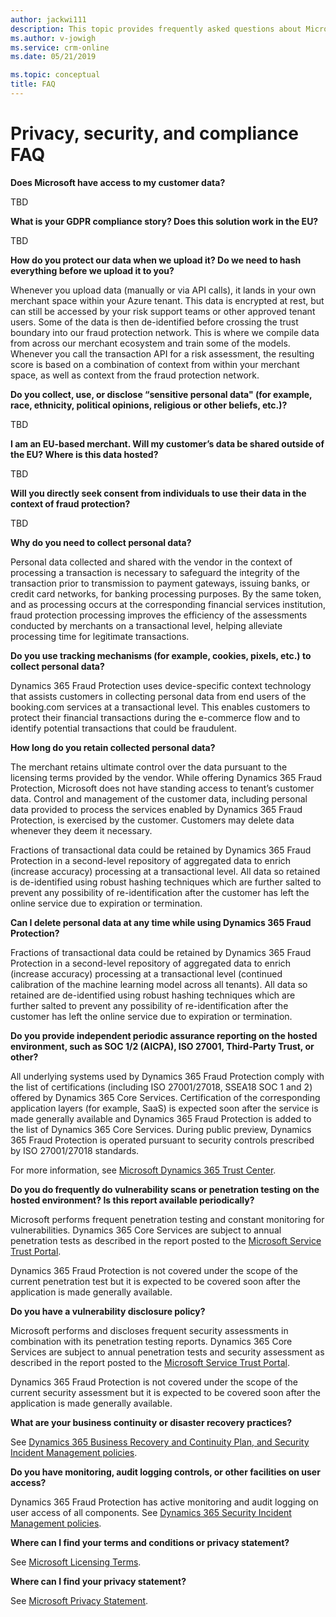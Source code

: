 ```yaml
---
author: jackwi111
description: This topic provides frequently asked questions about Microsoft Dynamics 365 Fraud Protection.
ms.author: v-jowigh
ms.service: crm-online
ms.date: 05/21/2019

ms.topic: conceptual
title: FAQ
---
```


# Privacy, security, and compliance FAQ

**Does Microsoft have access to my customer data?**

TBD

**What is your GDPR compliance story? Does this solution work in the EU?**

TBD

**How do you protect our data when we upload it? Do we need to hash everything before we upload it to you?**

Whenever you upload data (manually or via API calls), it lands in your own merchant space within your Azure tenant. This data is encrypted at rest, but can still be accessed by your risk support teams or other approved tenant users. Some of the data is then de-identified before crossing the trust boundary into our fraud protection network. This is where we compile data from across our merchant ecosystem and train some of the models. Whenever you call the transaction API for a risk assessment, the resulting score is based on a combination of context from within your merchant space, as well as context from the fraud protection network. 

**Do you collect, use, or disclose “sensitive personal data" (for example, race, ethnicity, political opinions, religious or other beliefs, etc.)?**

TBD

**I am an EU-based merchant. Will my customer’s data be shared outside of the EU? Where is this data hosted?**

TBD

**Will you directly seek consent from individuals to use their data in the context of fraud protection?**

TBD

**Why do you need to collect personal data?**

Personal data collected and shared with the vendor in the context of processing a transaction is necessary to safeguard the integrity of the transaction prior to transmission to payment gateways, issuing banks, or credit card networks, for banking processing purposes. By the same token, and as processing occurs at the corresponding financial services institution, fraud protection processing improves the efficiency of the assessments conducted by merchants on a transactional level, helping alleviate processing time for legitimate transactions.    

**Do you use tracking mechanisms (for example, cookies, pixels, etc.) to collect personal data?**

Dynamics 365 Fraud Protection uses device-specific context technology that assists customers in collecting personal data from end users of the booking.com services at a transactional level. This enables customers to protect their financial transactions during the e-commerce flow and to identify potential transactions that could be fraudulent. 

**How long do you retain collected personal data?**

The merchant retains ultimate control over the data pursuant to the licensing terms provided by the vendor. While offering Dynamics 365 Fraud Protection, Microsoft does not have standing access to tenant’s customer data. Control and management of the customer data, including personal data provided to process the services enabled by Dynamics 365 Fraud Protection, is exercised by the customer. Customers may delete data whenever they deem it necessary. 

Fractions of transactional data could be retained by Dynamics 365 Fraud Protection in a second-level repository of aggregated data to enrich (increase accuracy) processing at a transactional level. All data so retained is de-identified using robust hashing techniques which are further salted to prevent any possibility of re-identification after the customer has left the online service due to expiration or termination. 

**Can I delete personal data at any time while using Dynamics 365 Fraud Protection?**

Fractions of transactional data could be retained by Dynamics 365 Fraud Protection in a second-level repository of aggregated data to enrich (increase accuracy) processing at a transactional level (continued calibration of the machine learning model across all tenants). All data so retained are de-identified using robust hashing techniques which are further salted to prevent any possibility of re-identification after the customer has left the online service due to expiration or termination. 

**Do you provide independent periodic assurance reporting on the hosted environment, such as SOC 1/2 (AICPA), ISO 27001, Third-Party Trust, or other?** 

All underlying systems used by Dynamics 365 Fraud Protection comply with the list of certifications (including ISO 27001/27018, SSEA18 SOC 1 and 2) offered by Dynamics 365 Core Services. Certification of the corresponding application layers (for example, SaaS) is expected soon after the service is made generally available and Dynamics 365 Fraud Protection is added to the list of Dynamics 365 Core Services. During public preview, Dynamics 365 Fraud Protection is operated pursuant to security controls prescribed by ISO 27001/27018 standards.  

For more information, see [Microsoft Dynamics 365 Trust Center](https://www.microsoft.com/en-us/trustcenter/cloudservices/dynamics365).

**Do you do frequently do vulnerability scans or penetration testing on the hosted environment? Is this report available periodically?** 

Microsoft performs frequent penetration testing and constant monitoring for vulnerabilities. Dynamics 365 Core Services are subject to annual penetration tests as described in the report posted to the [Microsoft Service Trust Portal](https://servicetrust.microsoft.com/ViewPage/TrustDocumentsV3?command=Download&downloadType=Document&downloadId=25aa47b1-c510-43f2-84de-6b78ed3b1258&tab=7f51cb60-3d6c-11e9-b2af-7bb9f5d2d913&docTab=7f51cb60-3d6c-11e9-b2af-7bb9f5d2d913_Pen_Test_and_Security_Assessments).

Dynamics 365 Fraud Protection is not covered under the scope of the current penetration test but it is expected to be covered soon after the application is made generally available.

**Do you have a vulnerability disclosure policy?**

Microsoft performs and discloses frequent security assessments in combination with its penetration testing reports. Dynamics 365 Core Services are subject to annual penetration tests and security assessment as described in the report posted to the [Microsoft Service Trust Portal](https://servicetrust.microsoft.com/ViewPage/TrustDocumentsV3?command=Download&downloadType=Document&downloadId=25aa47b1-c510-43f2-84de-6b78ed3b1258&tab=7f51cb60-3d6c-11e9-b2af-7bb9f5d2d913&docTab=7f51cb60-3d6c-11e9-b2af-7bb9f5d2d913_Pen_Test_and_Security_Assessments).

Dynamics 365 Fraud Protection is not covered under the scope of the current security assessment but it is expected to be covered soon after the application is made generally available.

**What are your business continuity or disaster recovery practices?**

See [Dynamics 365 Business Recovery and Continuity Plan, and Security Incident Management policies](https://servicetrust.microsoft.com/ViewPage/TrustDocumentsV3?docTab=7f51cb60-3d6c-11e9-b2af-7bb9f5d2d913_FAQ_and_White_Papers).

**Do you have monitoring, audit logging controls, or other facilities on user access?**

Dynamics 365 Fraud Protection has active monitoring and audit logging on user access of all components. See [Dynamics 365 Security Incident Management policies](https://servicetrust.microsoft.com/ViewPage/TrustDocumentsV3?docTab=7f51cb60-3d6c-11e9-b2af-7bb9f5d2d913_FAQ_and_White_Papers).

**Where can I find your terms and conditions or privacy statement?**

See [Microsoft Licensing Terms](https://www.microsoft.com/en-us/licensing/product-licensing/products).

**Where can I find your privacy statement?**

See [Microsoft Privacy Statement](www.microsoft.com/privacy).


